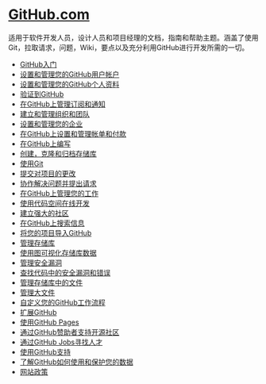 # [GitHub.com](https://docs.githm/en/githubub.co)
适用于软件开发人员，设计人员和项目经理的文档，指南和帮助主题。涵盖了使用Git，拉取请求，问题，Wiki，要点以及充分利用GitHub进行开发所需的一切。

- [GitHub入门]()
- [设置和管理您的GitHub用户帐户]()
- [设置和管理您的GitHub个人资料]()
- [验证到GitHub]()
- [在GitHub上管理订阅和通知]()
- [建立和管理组织和团队]()
- [设置和管理您的企业]()
- [在GitHub上设置和管理帐单和付款]()
- [在GitHub上编写]()
- [创建，克隆和归档存储库]()
- [使用Git]()
- [提交对项目的更改]()
- [协作解决问题并提出请求]()
- [在GitHub上管理您的工作]()
- [使用代码空间在线开发]()
- [建立强大的社区]()
- [在GitHub上搜索信息]()
- [将您的项目导入GitHub]()
- [管理存储库]()
- [使用图可视化存储库数据]()
- [管理安全漏洞]()
- [查找代码中的安全漏洞和错误]()
- [管理存储库中的文件]()
- [管理大文件]()
- [自定义您的GitHub工作流程]()
- [扩展GitHub]()
- [使用GitHub Pages]()
- [通过GitHub赞助者支持开源社区]()
- [通过GitHub Jobs寻找人才]()
- [使用GitHub支持]()
- [了解GitHub如何使用和保护您的数据]()
- [网站政策]()